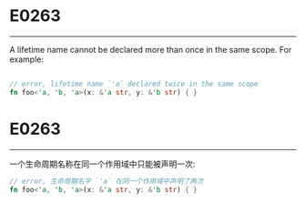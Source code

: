 # E0263

---

A lifetime name cannot be declared more than once in the same scope. For example:

```rust

// error, lifetime name `'a` declared twice in the same scope
fn foo<'a, 'b, 'a>(x: &'a str, y: &'b str) { }
```

# E0263

---

一个生命周期名称在同一个作用域中只能被声明一次:

```rust
// error, 生命周期名字 `'a` 在同一个作用域中声明了两次
fn foo<'a, 'b, 'a>(x: &'a str, y: &'b str) { }
```
